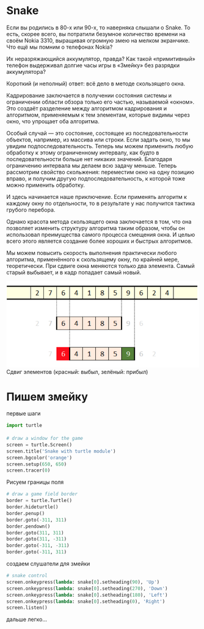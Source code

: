 # Snake

Если вы родились в 80-х или 90-х, то наверняка слышали о Snake. То есть, скорее всего, вы потратили безумное количество времени на своём Nokia 3310, выращивая огромную змею на мелком экранчике. Что ещё мы помним о телефонах Nokia?

Их неразряжающийся аккумулятор, правда? Как такой «примитивный» телефон выдерживал долгие часы игры в «Змейку» без разрядки аккумулятора?

Короткий (и неполный) ответ: всё дело в методе скользящего окна.

Кадрирование заключается в получении состояния системы и ограничении области обзора только его частью, называемой «окном». Это создаёт разделение между алгоритмом кадрирования и алгоритмом, применяемым к тем элементам, которые видимы через окно, что упрощает оба алгоритма.

Особый случай — это состояние, состоящее из последовательности объектов, например, из массива или строки. Если задать окно, то мы увидим подпоследовательность. Теперь мы можем применить любую обработку к этому ограниченному интервалу, как будто в последовательности больше нет никаких значений. Благодаря ограничению интервала мы делаем всю задачу меньше. Теперь рассмотрим свойство скольжения: переместим окно на одну позицию вправо, и получим другую подпоследовательность, к которой тоже можно применить обработку.

И здесь начинается наше приключение. Если применять алгоритм к каждому окну по отдельности, то в результате у нас получится тактика грубого перебора.

Однако красота метода скользящего окна заключается в том, что она позволяет изменить структуру алгоритма таким образом, чтобы он использовал преимущества самого процесса смещения окна. И целью всего этого является создание более хороших и быстрых алгоритмов.

Мы можем повысить скорость выполнения практически любого алгоритма, применённого к скользящему окну, по крайней мере, теоретически. При сдвиге окна меняются только два элемента. Самый старый выбывает, и в кадр попадает самый новый.


![](./img/okno.png )
Сдвиг элементов (красный: выбыл, зелёный: прибыл)

# Пишем змейку

первые шаги
```python
import turtle

# draw a window for the game
screen = turtle.Screen()
screen.title('Snake with turtle module')
screen.bgcolor('orange')
screen.setup(650, 650)
screen.tracer(0)
```

Рисуем границы поля
```python
# draw a game field border
border = turtle.Turtle()
border.hideturtle()
border.penup()
border.goto(-311, 311)
border.pendown()
border.goto(311, 311)
border.goto(311, -311)
border.goto(-311, -311)
border.goto(-311, 311)
```

создаем слушатели для змейки
```Python
# snake control
screen.onkeypress(lambda: snake[0].setheading(90), 'Up')
screen.onkeypress(lambda: snake[0].setheading(270), 'Down')
screen.onkeypress(lambda: snake[0].setheading(180), 'Left')
screen.onkeypress(lambda: snake[0].setheading(0), 'Right')
screen.listen()
```

дальше легко...